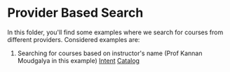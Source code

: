 # Provider Based Search

In this folder, you'll find some examples where we search for courses from different providers.
Considered examples are:

1. Searching for courses based on instructor's name (Prof Kannan Moudgalya in this example)
  [Intent](./intents/instructor_name_intent.json)
  [Catalog](./catalogs/instructor_name_catalog.json)
  